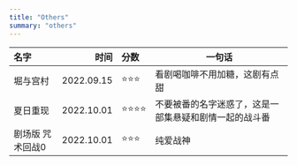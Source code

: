 ```yaml
---
title: "Others"
summary: "others"
---
```


|名字|时间|分数|一句话|
|:--|--:|:--|--|
|堀与宫村|2022.09.15|⭐⭐⭐|看剧喝咖啡不用加糖，这剧有点甜|
|夏日重现|2022.10.01|⭐⭐⭐⭐|不要被番的名字迷惑了，这是一部集悬疑和剧情一起的战斗番|
|剧场版 咒术回战0|2022.10.01|⭐⭐⭐|纯爱战神|